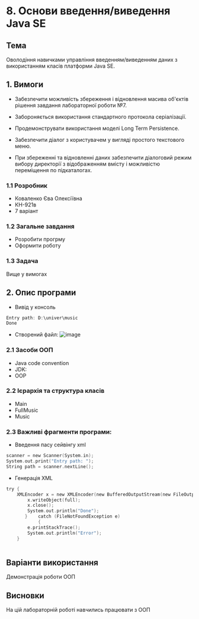 # 8. Основи введення/виведення Java SE
## Тема
Оволодіння навичками управління введенням/виведенням даних з використанням класів платформи Java SE.
## 1. Вимоги
* Забезпечити можливість збереження і відновлення масива об'єктів рішення завдання лабораторної роботи №7.

* Забороняється використання стандартного протокола серіалізації.

* Продемонструвати використання моделі Long Term Persistence.

* Забезпечити діалог з користувачем у вигляді простого текстового меню.

* При збереженні та відновленні даних забезпечити діалоговий режим вибору директорії з відображенням вмісту і можливістю переміщення по підкаталогах.

### 1.1 Розробник
* Коваленко Єва Олексіївна
* КН-921в
* 7 варіант
### 1.2 Загальне завдання
* Розробити прогрму
* Оформити роботу
### 1.3 Задача
Вище у вимогах
## 2. Опис програми
* Вивід у консоль
```c
Entry path: D:\univer\music
Done	
```
* Створений файл:
  ![image](https://user-images.githubusercontent.com/90566260/204087129-0c039dd4-7dc4-47ce-937c-1510b3ee33c2.png)


### 2.1 Засоби ООП
  
* Java code convention
* JDK:
* OOP
### 2.2 Ієрархія та структура класів
* Main
* FullMusic
* Music
### 2.3 Важливі фрагменти програми:
* Введення пасу сейвінгу xml
```c
scanner = new Scanner(System.in);
System.out.print("Entry path: ");
String path = scanner.nextLine();	
```
* Генерація XML

```c
try {
	XMLEncoder x = new XMLEncoder(new BufferedOutputStream(new FileOutputStream(path + ".xml")));
		x.writeObject(full);
		x.close();
		System.out.println("Done");
       } 	catch (FileNotFoundException e) 
			{		
		e.printStackTrace();
		System.out.println("Error");
	}
		
```
## Варіанти використання
Демонстрація роботи OOП
## Висновки
На цій лабораторній роботі навчились працювати з OOП
